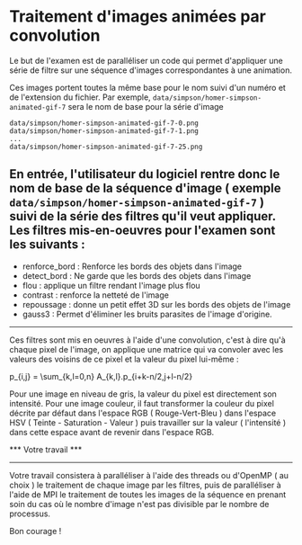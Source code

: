 # Traitement d'images animées par convolution

Le but de l'examen est de paralléliser un code qui permet d'appliquer une série de filtre sur une séquence d'images correspondantes à une animation.  

Ces images portent toutes la même base pour le nom suivi d'un numéro et de l'extension du fichier. Par exemple, 
`data/simpson/homer-simpson-animated-gif-7` sera le nom de base pour la série d'image  


    data/simpson/homer-simpson-animated-gif-7-0.png
    data/simpson/homer-simpson-animated-gif-7-1.png
    ...
    data/simpson/homer-simpson-animated-gif-7-25.png

En entrée, l'utilisateur du logiciel rentre donc le nom de base de la séquence d'image ( exemple `data/simpson/homer-simpson-animated-gif-7` ) suivi de la série des filtres qu'il veut appliquer.
Les filtres mis-en-oeuvres pour l'examen sont les suivants :  
--------------------------------------------------------------
- renforce_bord : Renforce les bords des objets dans l'image
- detect_bord   : Ne garde que les bords des objets dans l'image
- flou          : applique un filtre rendant l'image plus flou
- contrast      : renforce la netteté de l'image
- repoussage    : donne un petit effet 3D sur les bords des objets de l'image
- gauss3        : Permet d'éliminer les bruits parasites de l'image d'origine.
--------------------------------------------------------------

Ces filtres sont mis en oeuvres à l'aide d'une convolution, c'est à dire qu'à chaque pixel de l'image, on applique une matrice qui va convoler avec les valeurs des voisins de ce pixel et la valeur du pixel lui-même :

p_{i,j} = \sum_{k,l=0,n} A_{k,l}.p_{i+k-n/2,j+l-n/2}

Pour une image en niveau de gris, la valeur du pixel est directement son intensité. Pour une image couleur, il faut transformer la couleur du pixel décrite par défaut dans l'espace RGB ( Rouge-Vert-Bleu ) dans l'espace HSV ( Teinte - Saturation - Valeur ) puis travailler sur la valeur ( l'intensité ) dans cette espace avant de revenir dans l'espace RGB.

*** Votre travail ***
*********************

Votre travail consistera à paralléliser à l'aide des threads ou d'OpenMP ( au choix ) le traitement de chaque image par les filtres, puis de paralléliser à l'aide de MPI le traitement de toutes les images de la séquence en prenant soin du cas où le nombre d'image n'est pas divisible par le nombre de processus.

Bon courage !
